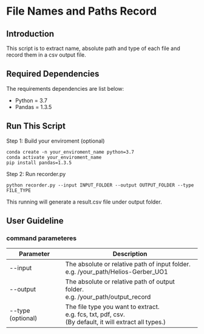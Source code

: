 # File Names and Paths Record

## Introduction

This script is to extract name, absolute path and type of each file and record them in a csv output file.

## Required Dependencies

The requirements dependencies are list below:

- Python = 3.7
- Pandas = 1.3.5

## Run This Script

Step 1: Build your enviroment (optional)

    conda create -n your_enviroment_name python=3.7
    conda activate your_enviroment_name
    pip install pandas=1.3.5

Step 2: Run recorder.py

    python recorder.py --input INPUT_FOLDER --output OUTPUT_FOLDER --type FILE_TYPE

This running will generate a result.csv file under output folder.

## User Guideline

### command parameteres

Parameter | Description
---------------------------------------- | -------------
--input | The absolute or relative path of input folder. <br> e.g. /your_path/Helios-Gerber_UO1
--output | The absolute or relative path of output folder. <br> e.g. /your_path/output_record
--type (optional) | The file type you want to extract. <br> e.g. fcs, txt, pdf, csv. <br> (By default, it will extract all types.)
